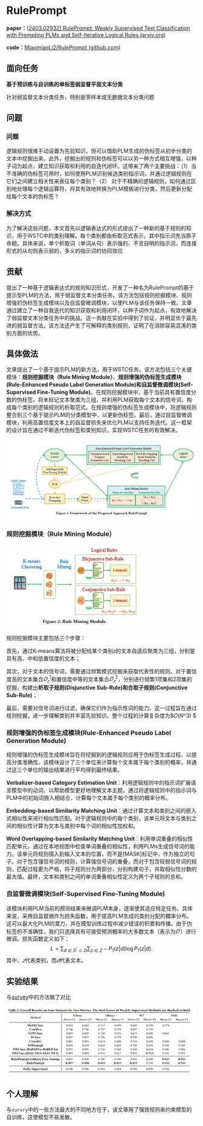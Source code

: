 # RulePrompt

**paper：**[[2403.02932\] RulePrompt: Weakly Supervised Text Classification with Prompting PLMs and Self-Iterative Logical Rules (arxiv.org)](https://arxiv.org/abs/2403.02932)

**code：**[MiaomiaoLi2/RulePrompt (github.com)](https://github.com/MiaomiaoLi2/RulePrompt)

## 面向任务

**基于预训练与自训练的单标签弱监督平面文本分类**

针对弱监督文本分类任务，特别是零样本或无数据文本分类问题

## 问题

### 问题

逻辑规则很难手动设置为先验知识，但可以借助PLM生成的伪标签从初步分类的文本中挖掘出来。此外，挖掘出的规则和伪标签可以以另一种方式相互增强，以种子词为起点，建立知识获取和利用的自迭代闭环。这带来了两个主要挑战：（1）当不准确的伪标签可用时，如何使用PLM识别候选类别指示词，并通过逻辑规则在它们之间建立相关性来表征每个类别？（2） 对于不精确的逻辑规则，如何通过区别地处理每个逻辑运算符，将其有效地转换为PLM模板进行分类，然后更新分配给每个文本的伪标签？

### 解决方式

为了解决这些问题，本文首先以逻辑表达式的形式提出了一种新的基于规则的知识，用于WSTC中的类别理解。每个类别都由析取范式表示，其中指示词充当原子命题。具体来说，单个析取词（单词从句）表示强的、不言自明的指示词，而连接形式的从句则表示弱的、多义的指示词的协同效应

## 贡献

提出了一种基于逻辑表达式的规则知识形式，开发了一种名为RulePrompt的基于提示型PLM的方法，用于弱监督文本分类任务。该方法包括规则挖掘模块、规则增强的伪标签生成模块以及自监督微调模块，以使PLM与该任务保持一致。文章通过建立了一种自我迭代的知识获取和利用闭环，以种子词作为起点，有效地解决了弱监督文本分类任务中的挑战。这一贡献在实验中得到了验证，并明显优于最先进的弱监督方法。该方法还产生了可解释的类别规则，证明了在消除容易混淆的类别方面的优势。

## 具体做法

文章提出了一个基于提示PLM的新方法，用于WSTC任务。该方法包括三个关键模块：**规则挖掘模块（Rule Mining Module）**、**规则增强的伪标签生成模块(Rule-Enhanced Pseudo Label Generation
Module)**和**自监督微调模块(Self-Supervised Fine-Tuning Module)**。在规则挖掘模块中，基于当前具有置信度分数的伪标签，将未标记文本聚类为三组，并利用PLM获取每个文本的信号词，构成每个类别的逻辑规则的析取范式。在规则增强的伪标签生成模块中，将逻辑规则整合到三个基于提示PLM的分类模型中，以更新伪标签。最后，通过自监督微调模块，利用高置信度文本上的自监督损失来优化PLM以支持任务迭代。这一框架的设计旨在通过不断迭代伪标签和类别知识，实现WSTC任务的有效解决。

![image-20240423151928819](assets/image-20240423151928819.png)

### 规则挖掘模块（Rule Mining Module）

![image-20240423153045725](assets/image-20240423153045725.png)

规则挖掘模块主要包括三个步骤：

首先，通过K-means算法将被分配给某个类别𝑧的文本自适应聚类为三组，分别是具有高、中和低置信度的文本；

其次，对于文本的信号词，需要通过频繁模式挖掘来获取代表性的规则。对于置信度高的文本集合$𝐷^1_𝑧$和置信度中等的文本集合$𝐷^2_𝑧$，分别进行频繁1项集和2项集的挖掘，构建出**析取子规则(Disjunctive Sub-Rule)**和**合取子规则(Conjunctive Sub-Rule)**；

最后，需要对信号词进行过滤，确保它们作为指示性词的能力。这一过程旨在通过规则挖掘，进一步理解类别并丰富先验知识。整个过程的计算复杂度为$𝑂(𝑁^3) $

### 规则增强的伪标签生成模块(Rule-Enhanced Pseudo Label Generation Module)

规则增强的伪标签生成模块旨在将挖掘到的逻辑规则应用于伪标签生成过程，以提高分类准确性。该模块设计了三个单位来计算每个文本属于每个类别的概率，并通过这三个单位的输出结果进行平均得到最终结果。

**Verbalizer-based Category Estimation Unit**：利用逻辑规则中的指示词扩展语言模型中的动词，以帮助模型更好地理解文本主题。通过将逻辑规则中的指示词与PLM中的初始词嵌入相结合，计算每个文本属于每个类别的概率分布。

**Embedding-based Similarity Matching Unit**：通过计算文本和类别之间的嵌入式相似性来进行相似性匹配。对于逻辑规则中的每个类别，该单元将文本与类别之间的相似性计算为文本与类别中每个词的相似性加权和。

**Word Overlapping-based Similarity Matching Unit**：利用单词重叠的相似性匹配单元，通过在本地视图中检查单词重叠的相似性，利用PLMs生成信号词的能力。该单元将规则插入到输入文本的位置，而不是[MASK]标记中，作为独立的句子。对于包含强信号词的规则，计算强信号词的重叠，而对于包含较弱信号词的规则，匹配过程更为严格，将子规则分为两部分，分别构建句子，并取相似性分数的最大值。最终，文本和类别之间的单词重叠相似性定义为两个子规则的总和。

### 自监督微调模块(Self-Supervised Fine-Tuning Module)

该模块利用PLM当前的预测结果来微调PLM本身，逐渐使其适应特定任务。具体来说，采用自监督熵作为损失函数，用于提高PLM生成的类别分配的概率分布。这可以最大化PLM的潜力，并在模型训练过程中减少错误的积累和传播。由于伪标签的不准确性，我们只选择具有可接受预测概率的大多数文本（表示为$𝐷^{’}$​）进行微调。损失函数定义如下：
$$
L=\sum_{d\in D^{\prime}\subset D}\sum_{z\in Z}-P_{1}(z|d)\log P_{1}(z|d).
$$
其中，$𝑧$代表类别，而$𝑑$代表文本。

## 实验结果

与[survey](https://github.com/Jalen-Zhong/StudyNote4Jalen/blob/main/yzw%40program/Weakly-Supervised%20%20Text%20Classification/RulePrompt.md)中的方法做了对比

![image-20240423154733922](assets/image-20240423154733922.png)

## 个人理解

与`survry`中的一些方法最大的不同地方在于，该文章用了强效规则来约束模型的自训练，这使模型不易发散。